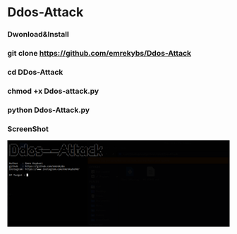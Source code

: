 # Ddos-Attack

### Dwonload&Install

### git clone https://github.com/emrekybs/Ddos-Attack

### cd DDos-Attack

### chmod +x Ddos-attack.py

### python Ddos-Attack.py

### ScreenShot 

![capture](https://github.com/emrekybs/Ddos-Attack/blob/main/screenshot.PNG)
